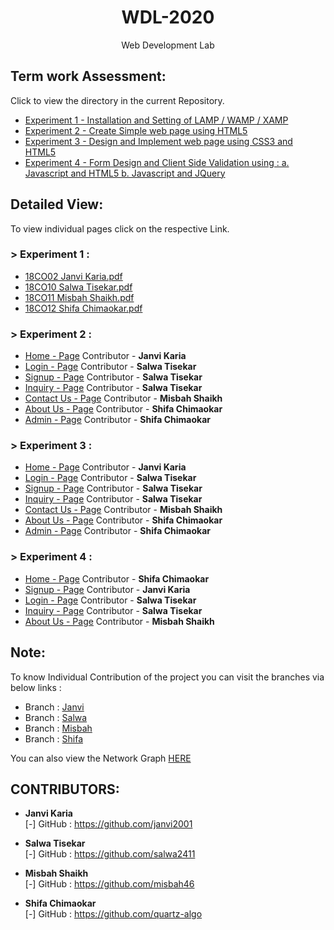 <h1 align="center">WDL-2020</h1>
<p align="center">Web Development Lab</p>

## Term work Assessment:

Click to view the directory in the current Repository.
- <a href="https://github.com/janvi2001/WDL-2020/tree/master/exp1">Experiment 1 - Installation and Setting of LAMP / WAMP / XAMP</a>
- <a href="https://github.com/janvi2001/WDL-2020/tree/master/exp2">Experiment 2 - Create Simple web page using HTML5</a>
- <a href="https://github.com/janvi2001/WDL-2020/tree/master/exp3">Experiment 3 - Design and Implement web page using CSS3 and HTML5</a>
- <a href="https://github.com/janvi2001/WDL-2020/tree/master/exp4">Experiment 4 - Form Design and Client Side Validation using :
a. Javascript and HTML5 
b. Javascript and JQuery  </a>

## Detailed View:

To view individual pages click on the respective Link.

### > Experiment 1 :

- <a href="https://janvi2001.github.io/WDL-2020/exp1/scrshot.pdf">18CO02 Janvi Karia.pdf</a>
- <a href="https://janvi2001.github.io/WDL-2020/exp1/ss.pdf">18CO10 Salwa Tisekar.pdf</a>
- <a href="https://janvi2001.github.io/WDL-2020/exp1/EXP01.pdf">18CO11 Misbah Shaikh.pdf</a>
- <a href="https://janvi2001.github.io/WDL-2020/exp1/exp1.pdf">18CO12 Shifa Chimaokar.pdf</a>

### > Experiment 2 :

- <a href="https://janvi2001.github.io/WDL-2020/exp2/">Home - Page</a> Contributor - <b>Janvi Karia</b>
- <a href="https://janvi2001.github.io/WDL-2020/exp2/login.html">Login - Page</a> Contributor - <b>Salwa Tisekar</b>
- <a href="https://janvi2001.github.io/WDL-2020/exp2/signup.html">Signup - Page</a> Contributor - <b>Salwa Tisekar</b>
- <a href="https://janvi2001.github.io/WDL-2020/exp2/inquiry.html">Inquiry - Page</a> Contributor - <b>Salwa Tisekar</b>
- <a href="https://janvi2001.github.io/WDL-2020/exp2/contactus.html">Contact Us - Page</a> Contributor - <b>Misbah Shaikh</b>
- <a href="https://janvi2001.github.io/WDL-2020/exp2/aboutus.html">About Us - Page</a> Contributor - <b>Shifa Chimaokar</b>
- <a href="https://janvi2001.github.io/WDL-2020/exp2/admin.html">Admin - Page</a> Contributor - <b>Shifa Chimaokar</b>

### > Experiment 3 :

- <a href="https://janvi2001.github.io/WDL-2020/exp3/">Home - Page</a> Contributor - <b>Janvi Karia</b>
- <a href="https://janvi2001.github.io/WDL-2020/exp3/login.html">Login - Page</a> Contributor - <b>Salwa Tisekar</b>
- <a href="https://janvi2001.github.io/WDL-2020/exp3/signup.html">Signup - Page</a> Contributor - <b>Salwa Tisekar</b>
- <a href="https://janvi2001.github.io/WDL-2020/exp3/inquiry.html">Inquiry - Page</a> Contributor - <b>Salwa Tisekar</b>
- <a href="https://janvi2001.github.io/WDL-2020/exp3/contactus.html">Contact Us - Page</a> Contributor - <b>Misbah Shaikh</b>
- <a href="https://janvi2001.github.io/WDL-2020/exp3/aboutus.html">About Us - Page</a> Contributor - <b>Shifa Chimaokar</b>
- <a href="https://janvi2001.github.io/WDL-2020/exp3/admin.html">Admin - Page</a> Contributor - <b>Shifa Chimaokar</b>

### > Experiment 4 :

- <a href="https://janvi2001.github.io/WDL-2020/exp4/">Home - Page</a> Contributor - <b>Shifa Chimaokar</b>
- <a href="https://janvi2001.github.io/WDL-2020/exp4/signup.html">Signup - Page</a> Contributor - <b>Janvi Karia</b>
- <a href="https://janvi2001.github.io/WDL-2020/exp4/login.html">Login - Page</a> Contributor - <b>Salwa Tisekar</b>
- <a href="https://janvi2001.github.io/WDL-2020/exp4/inquiry.html">Inquiry - Page</a> Contributor - <b>Salwa Tisekar</b>
- <a href="https://janvi2001.github.io/WDL-2020/exp4/aboutus.html">About Us - Page</a> Contributor - <b>Misbah Shaikh</b>

## Note:

To know Individual Contribution of the project you can visit the branches via below links :
- Branch : <a href="https://github.com/janvi2001/WDL-2020/tree/Janvi">Janvi</a>
- Branch : <a href="https://github.com/janvi2001/WDL-2020/tree/Salwa">Salwa</a>
- Branch : <a href="https://github.com/janvi2001/WDL-2020/tree/Misbah">Misbah</a>
- Branch : <a href="https://github.com/janvi2001/WDL-2020/tree/Shifa">Shifa</a>

You can also view the Network Graph <a href="https://github.com/janvi2001/WDL-2020/network">HERE</a>

## CONTRIBUTORS:

- **Janvi Karia**<br>
[-] GitHub : <a href="https://github.com/janvi2001">https://github.com/janvi2001</a>

- **Salwa Tisekar**<br>
[-] GitHub : <a href="https://github.com/salwa2411">https://github.com/salwa2411</a>

- **Misbah Shaikh**<br>
[-] GitHub : <a href="https://github.com/misbah46">https://github.com/misbah46</a>

- **Shifa Chimaokar**<br>
[-] GitHub : <a href="https://github.com/quartz-algo">https://github.com/quartz-algo</a>
